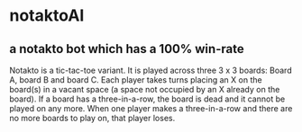 # notaktoAI
## a notakto bot which has a 100% win-rate

Notakto is a tic-tac-toe variant. It is played across three 3 x 3 boards: Board A, board B and board C.
Each player takes turns placing an X on the board(s) in a vacant space (a space not occupied by an X already on the board).
If a board has a three-in-a-row, the board is dead and it cannot be played on any more.
When one player makes a three-in-a-row and there are no more boards to play on, that player loses.
